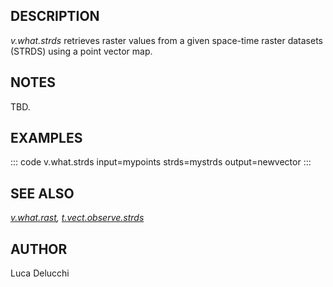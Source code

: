 ## DESCRIPTION

*v.what.strds* retrieves raster values from a given space-time raster
datasets (STRDS) using a point vector map.

## NOTES

TBD.

## EXAMPLES

::: code
    v.what.strds input=mypoints strds=mystrds output=newvector
:::

## SEE ALSO

*[v.what.rast](v.what.rast.html),
[t.vect.observe.strds](t.vect.observe.strds.html)*

## AUTHOR

Luca Delucchi

